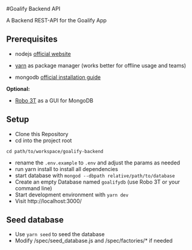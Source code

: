 #Goalify Backend API

A Backend REST-API for the Goalify App

## Prerequisites

* nodejs [official website](https://nodejs.org/en/) 
+ [yarn](https://yarnpkg.com/en/docs/install#mac-stable) as package manager (works better for offline usage and teams)
* mongodb [official installation guide](https://docs.mongodb.org/manual/administration/install-community/)

**Optional:**
* [Robo 3T](https://robomongo.org/) as a GUI for MongoDB

## Setup

* Clone this Repository
* cd into the project root
```
cd path/to/workspace/goalify-backend
```
* rename the `.env.example` to `.env` and adjust the params as needed
* run yarn install to install all dependencies
* start database with `mongod --dbpath relative/path/to/database` 
* Create an empty Database named `goalifydb` (use Robo 3T or your command line)
* Start development environment with `yarn dev`
* Visit http://localhost:3000/

## Seed database
* Use `yarn seed` to seed the database
* Modify /spec/seed_database.js and /spec/factories/* if needed


 